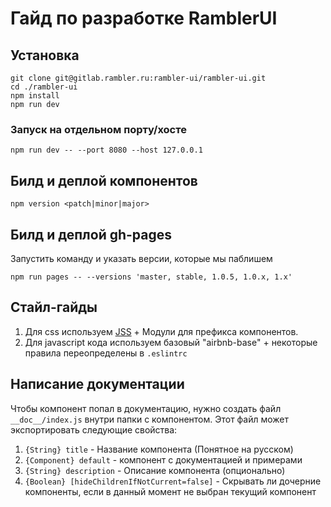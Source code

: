 # Гайд по разработке RamblerUI

## Установка

```
git clone git@gitlab.rambler.ru:rambler-ui/rambler-ui.git
cd ./rambler-ui
npm install
npm run dev
```

### Запуск на отдельном порту/хосте

```
npm run dev -- --port 8080 --host 127.0.0.1
```

## Билд и деплой компонентов

```
npm version <patch|minor|major>
```

## Билд и деплой gh-pages

Запустить команду и указать версии, которые мы паблишем

```
npm run pages -- --versions 'master, stable, 1.0.5, 1.0.x, 1.x'
```

## Стайл-гайды

1. Для css используем [JSS](https://github.com/cssinjs/jss) + Модули для префикса компонентов.
2. Для javascript кода используем базовый "airbnb-base" + некоторые правила переопределены в `.eslintrc`

## Написание документации

Чтобы компонент попал в документацию, нужно создать файл `__doc__/index.js` внутри папки с компонентом.
Этот файл может экспортировать следующие свойства:

1. `{String} title` - Название компонента (Понятное на русском)
2. `{Component} default` - компонент с документацией и примерами
3. `{String} description` - Описание компонента (опционально)
4. `{Boolean} [hideChildrenIfNotCurrent=false]` - Скрывать ли дочерние компоненты, если в данный момент не выбран текущий компонент

